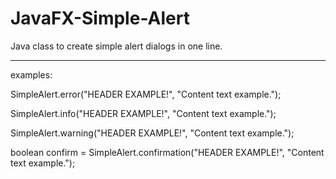 # JavaFX-Simple-Alert
Java class to create simple alert dialogs in one line.

---
examples:

SimpleAlert.error("HEADER EXAMPLE!", "Content text example.");
        

SimpleAlert.info("HEADER EXAMPLE!", "Content text example.");
        

SimpleAlert.warning("HEADER EXAMPLE!", "Content text example.");
        

boolean confirm = SimpleAlert.confirmation("HEADER EXAMPLE!", "Content text example.");
